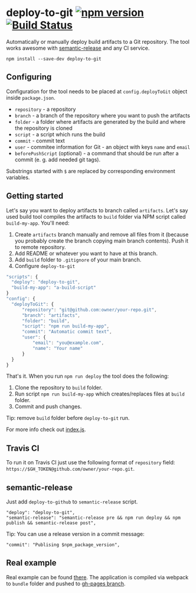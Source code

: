 # deploy-to-git [![npm version](https://badge.fury.io/js/deploy-to-git.svg)](https://badge.fury.io/js/deploy-to-git) [![Build Status](https://travis-ci.org/finom/deploy-to-git.svg?branch=master)](https://travis-ci.org/finom/deploy-to-git)

Automatically or manually deploy build artifacts to a Git repository. The tool works awesome with [semantic-release](https://github.com/semantic-release/semantic-release) and any CI service.

```
npm install --save-dev deploy-to-git
```

## Configuring

Configuration for the tool needs to be placed at ``config.deployToGit`` object inside  ``package.json``.

- ``repository`` - a repository
- ``branch`` - a branch of the repository where you want to push the artifacts
- ``folder`` - a folder where artifacts are generated by the build and where the repository is cloned
- ``script`` - a script which runs the build
- ``commit`` - commit text
- ``user`` - commitee information for Git - an object with keys ``name`` and ``email``
- ``beforePushScript`` (optional) - a command that should be run after a commit (e. g. add needed git tags).

Substrings started with ``$`` are replaced by corresponding environment variables.

## Getting started

Let's say you want to deploy artifacts to branch called ``artifacts``. Let's say used build tool compiles the artifacts to ``build`` folder via NPM script called ``build-my-app``. You'll need:

1. Create ``artifacts`` branch manually and remove all files from it (because you probably create the branch copying main branch contents). Push it to remote repository.
2. Add README or whatever you want to have at this branch.
3. Add ``build`` folder to ``.gitignore`` of your main branch.
4. Configure ``deploy-to-git``

```js
"scripts": {
  "deploy": "deploy-to-git",
  "build-my-app": "a-build-script"
}
"config": {
  "deployToGit": {
      "repository": "git@github.com:owner/your-repo.git",
      "branch": "artifacts",
      "folder": "build",
      "script": "npm run build-my-app",
      "commit": "Automatic commit text",
      "user": {
          "email": "you@example.com",
          "name": "Your name"
      }
  }
}
```

That's it. When you run ``npm run deploy`` the tool does the following:

1. Clone the repository to ``build`` folder.
2. Run script ``npm run build-my-app`` which creates/replaces files at ``build`` folder.
3. Commit and push changes.

Tip: remove ``build`` folder before ``deploy-to-git`` run.

For more info check out [index.js](https://github.com/finom/deploy-to-git/blob/master/index.js).

## Travis CI

To run it on Travis CI just use the following format of ``repository`` field: ``https://$GH_TOKEN@github.com/owner/your-repo.git``.

## semantic-release

Just add ``deploy-to-github`` to ``semantic-release`` script.

```
"deploy": "deploy-to-git",
"semantic-release": "semantic-release pre && npm run deploy && npm publish && semantic-release post",
```

Tip: You can use a release version in a commit message:
```
"commit": "Publising $npm_package_version",
```

## Real example

Real example can be found [there](https://github.com/finom/github-embed). The application is compiled via webpack to ``bundle`` folder and pushed to [gh-pages branch](https://github.com/finom/github-embed/tree/gh-pages).
